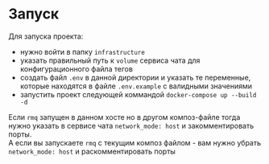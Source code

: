 # Запуск

Для запуска проекта:

- нужно войти в папку `infrastructure`
- указать правильный путь к `volume` сервиса чата для конфигурационного файла тегов
- создать файл `.env` в данной директории и указать те переменные, которые находятся в файле `.env.example` с валидными значениями
- запустить проект следующей коммандой `docker-compose up --build -d`

Если `rmq` запущен в данном хосте но в другом композ-файле тогда нужно указать в сервисе чата `network_mode: host` и закомментировать порты.  
А если вы запускаете `rmq` с текущим композ файлом - вам нужно убрать `network_mode: host` и раскомментировать порты
